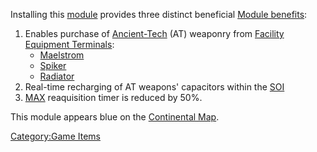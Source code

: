 Installing this [module](Modules.md) provides three distinct
beneficial [Module benefits](Module_benefit.md):

1.  Enables purchase of [Ancient-Tech](Ancient_Technology.md) (AT)
    weaponry from [Facility](Facilities.md) [Equipment
    Terminals](Equipment_Terminal.md):
    - [Maelstrom](Maelstrom.md)
    - [Spiker](Spiker.md)
    - [Radiator](Radiator.md)
2.  Real-time recharging of AT weapons' capacitors within the
    [SOI](Sphere_of_Influence.md)
3.  [MAX](Mechanized_Assault_Exo-Suit.md) reaquisition timer is reduced by 50%.

This module appears blue on the [Continental
Map](Continental_Map.md).

[Category:Game Items](Category:Game_Items.md)
